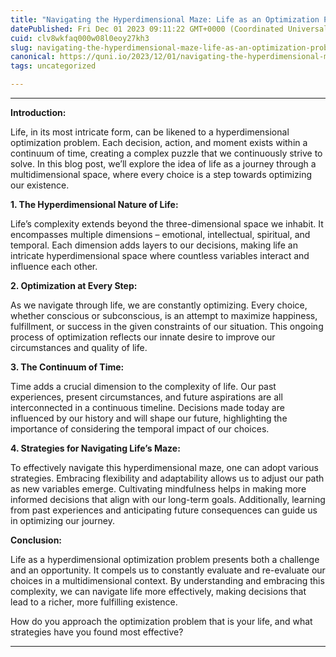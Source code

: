 ```yaml
---
title: "Navigating the Hyperdimensional Maze: Life as an Optimization Problem"
datePublished: Fri Dec 01 2023 09:11:22 GMT+0000 (Coordinated Universal Time)
cuid: clv8wkfaq000w08l0eoy27kh3
slug: navigating-the-hyperdimensional-maze-life-as-an-optimization-problem
canonical: https://quni.io/2023/12/01/navigating-the-hyperdimensional-maze-life-as-an-optimization-problem/
tags: uncategorized

---
```


* * *

**Introduction:**

Life, in its most intricate form, can be likened to a hyperdimensional optimization problem. Each decision, action, and moment exists within a continuum of time, creating a complex puzzle that we continuously strive to solve. In this blog post, we’ll explore the idea of life as a journey through a multidimensional space, where every choice is a step towards optimizing our existence.

**1\. The Hyperdimensional Nature of Life:**

Life’s complexity extends beyond the three-dimensional space we inhabit. It encompasses multiple dimensions – emotional, intellectual, spiritual, and temporal. Each dimension adds layers to our decisions, making life an intricate hyperdimensional space where countless variables interact and influence each other.

**2\. Optimization at Every Step:**

As we navigate through life, we are constantly optimizing. Every choice, whether conscious or subconscious, is an attempt to maximize happiness, fulfillment, or success in the given constraints of our situation. This ongoing process of optimization reflects our innate desire to improve our circumstances and quality of life.

**3\. The Continuum of Time:**

Time adds a crucial dimension to the complexity of life. Our past experiences, present circumstances, and future aspirations are all interconnected in a continuous timeline. Decisions made today are influenced by our history and will shape our future, highlighting the importance of considering the temporal impact of our choices.

**4\. Strategies for Navigating Life’s Maze:**

To effectively navigate this hyperdimensional maze, one can adopt various strategies. Embracing flexibility and adaptability allows us to adjust our path as new variables emerge. Cultivating mindfulness helps in making more informed decisions that align with our long-term goals. Additionally, learning from past experiences and anticipating future consequences can guide us in optimizing our journey.

**Conclusion:**

Life as a hyperdimensional optimization problem presents both a challenge and an opportunity. It compels us to constantly evaluate and re-evaluate our choices in a multidimensional context. By understanding and embracing this complexity, we can navigate life more effectively, making decisions that lead to a richer, more fulfilling existence.

How do you approach the optimization problem that is your life, and what strategies have you found most effective?

* * *